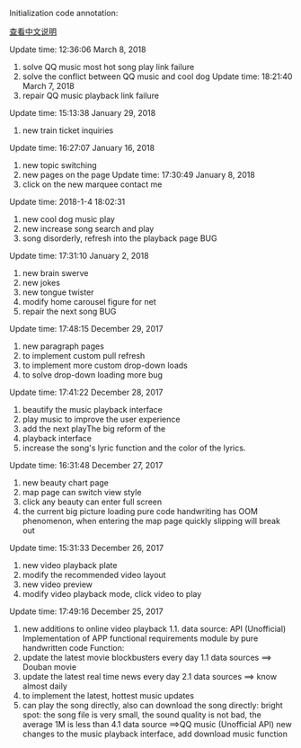 
Initialization code annotation:

[查看中文说明](https://github.com/yhsh/QingFeiYang/edit/master/README.md) 


Update time: 12:36:06 March 8, 2018
1. solve QQ music most hot song play link failure
2. solve the conflict between QQ music and cool dog
Update time: 18:21:40 March 7, 2018
1. repair QQ music playback link failure


Update time: 15:13:38 January 29, 2018
1. new train ticket inquiries


Update time: 16:27:07 January 16, 2018
1. new topic switching
2. new pages on the page
Update time: 17:30:49 January 8, 2018
1. click on the new marquee contact me


Update time: 2018-1-4 18:02:31
1. new cool dog music play
2. new increase song search and play
3. song disorderly, refresh into the playback page BUG


Update time: 17:31:10 January 2, 2018
1. new brain swerve
2. new jokes
3. new tongue twister
4. modify home carousel figure for net
5. repair the next song BUG


Update time: 17:48:15 December 29, 2017
1. new paragraph pages
2. to implement custom pull refresh
3. to implement more custom drop-down loads
4. to solve drop-down loading more bug


Update time: 17:41:22 December 28, 2017
1. beautify the music playback interface
2. play music to improve the user experience
3. add the next playThe big reform of the 
4. playback interface
5. increase the song's lyric function and the color of the lyrics.


Update time: 16:31:48 December 27, 2017
1. new beauty chart page
2. map page can switch view style
3. click any beauty can enter full screen
4. the current big picture loading pure code handwriting has OOM phenomenon, when entering the map page quickly slipping will break out


Update time: 15:31:33 December 26, 2017
1. new video playback plate
2. modify the recommended video layout
3. new video preview
4. modify video playback mode, click video to play


Update time: 17:49:16 December 25, 2017
1. new additions to online video playback
1.1. data source: API (Unofficial)
Implementation of APP functional requirements module by pure handwritten code
Function:
1. update the latest movie blockbusters every day
1.1 data sources ==> Douban movie
2. update the latest real time news every day
2.1 data sources ==> know almost daily
3. to implement the latest, hottest music updates
4. can play the song directly, also can download the song directly: bright spot: the song file is very small, the sound quality is not bad, the average 1M is less than
4.1 data source ==>QQ music (Unofficial API) new changes to the music playback interface, add download music function
